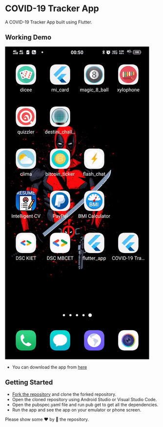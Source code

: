 # COVID-19 Tracker App

A COVID-19 Tracker App built using Flutter.

## Working Demo

![COVID-19 App](https://github.com/ashutoshkrris/COVID-19-Tracker/blob/master/demo/app.gif)

* You can download the app from [here](https://github.com/ashutoshkrris/COVID-19-Tracker/blob/master/demo/app.apk)

## Getting Started

* [Fork the repository](https://github.com/ashutoshkrris/COVID-19-Tracker/fork) and clone the forked repository.
* Open the cloned repository using Android Studio or Visual Studio Code.
* Open the pubspec.yaml file and run pub get to get all the dependencies.
* Run the app and see the app on your emulator or phone screen.


Please show some ❤ by 🌟 the repository.
